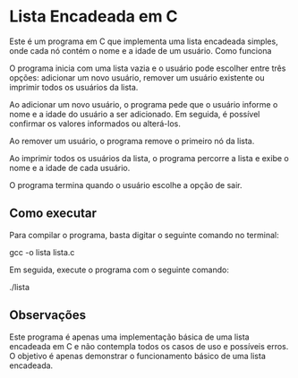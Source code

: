 # Lista Encadeada em C

Este é um programa em C que implementa uma lista encadeada simples, onde cada nó contém o nome e a idade de um usuário.
Como funciona

O programa inicia com uma lista vazia e o usuário pode escolher entre três opções: adicionar um novo usuário, remover um usuário existente ou imprimir todos os usuários da lista.

Ao adicionar um novo usuário, o programa pede que o usuário informe o nome e a idade do usuário a ser adicionado. Em seguida, é possível confirmar os valores informados ou alterá-los.

Ao remover um usuário, o programa remove o primeiro nó da lista.

Ao imprimir todos os usuários da lista, o programa percorre a lista e exibe o nome e a idade de cada usuário.

O programa termina quando o usuário escolhe a opção de sair.
## Como executar

Para compilar o programa, basta digitar o seguinte comando no terminal:

  gcc -o lista lista.c

Em seguida, execute o programa com o seguinte comando:

  ./lista

## Observações

Este programa é apenas uma implementação básica de uma lista encadeada em C e não contempla todos os casos de uso e possíveis erros. O objetivo é apenas demonstrar o funcionamento básico de uma lista encadeada.
